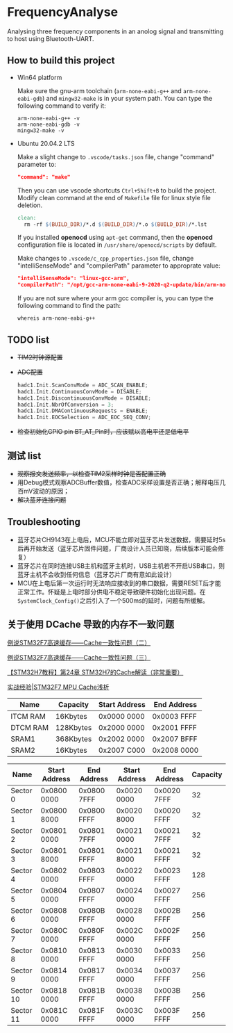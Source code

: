 # FrequencyAnalyse
Analysing three frequency components in an anolog signal and transmitting to host using Bluetooth-UART.



## How to build this project

- Win64 platform

  Make sure the gnu-arm toolchain (`arm-none-eabi-g++` and `arm-none-eabi-gdb`) and `mingw32-make` is in your system path. You can type the following command to verify it:

  ```
  arm-none-eabi-g++ -v
  arm-none-eabi-gdb -v
  mingw32-make -v
  ```

- Ubuntu 20.04.2 LTS 

  Make a slight change to `.vscode/tasks.json` file, change "command" parameter to:

  ```json
  "command": "make"
  ```

  Then you can use vscode shortcuts `Ctrl+Shift+B` to build the project. Modify clean command at the end of `Makefile` file for linux style file deletion.

  ```makefile
  clean:
  	rm -rf $(BUILD_DIR)/*.d $(BUILD_DIR)/*.o $(BUILD_DIR)/*.lst
  ```

  If you installed **openocd** using `apt-get` command, then the **openocd** configuration file is located in `/usr/share/openocd/scripts` by default.

  Make changes to `.vscode/c_cpp_properties.json` file, change "intelliSenseMode" and "compilerPath" parameter to approprate value:
  
  ```json
  "intelliSenseMode": "linux-gcc-arm",
  "compilerPath": "/opt/gcc-arm-none-eabi-9-2020-q2-update/bin/arm-none-eabi-g++",
  ```

  If you are not sure where your arm gcc compiler is, you can type the following command to find the path:
  
  ```
  whereis arm-none-eabi-g++
  ```

## TODO list
- ~~TIM2时钟源配置~~
- ~~ADC配置~~
  
  ```cpp
  hadc1.Init.ScanConvMode = ADC_SCAN_ENABLE;
  hadc1.Init.ContinuousConvMode = DISABLE;
  hadc1.Init.DiscontinuousConvMode = DISABLE;
  hadc1.Init.NbrOfConversion = 3;
  hadc1.Init.DMAContinuousRequests = ENABLE;
  hadc1.Init.EOCSelection = ADC_EOC_SEQ_CONV;
  ```
- ~~检查初始化GPIO pin BT_AT_Pin时，应该赋以高电平还是低电平~~

## 测试 list

- ~~观察报文发送频率，以检查TIM2采样时钟是否配置正确~~
- 用Debug模式观察ADCBuffer数值，检查ADC采样设置是否正确；解释电压几百mV波动的原因；
- ~~解决蓝牙连接问题~~

## Troubleshooting

- 蓝牙芯片CH9143在上电后，MCU不能立即对蓝牙芯片发送数据，需要延时5s后再开始发送（蓝牙芯片固件问题，厂商设计人员已知晓，后续版本可能会修复）
- 蓝牙芯片在同时连接USB主机和蓝牙主机时，USB主机若不开启USB串口，则蓝牙主机不会收到任何信息（蓝牙芯片厂商有意如此设计）
- MCU在上电后第一次运行时无法响应接收到的串口数据，需要RESET后才能正常工作。怀疑是上电时部分供电不稳定导致硬件初始化出现问题。在`SystemClock_Config()`之后引入了一个500ms的延时，问题有所缓解。



## 关于使用 DCache 导致的内存不一致问题
[例说STM32F7高速缓存——Cache一致性问题（二）](https://blog.csdn.net/lu_embedded/article/details/78437778)

[例说STM32F7高速缓存——Cache一致性问题（三）](https://blog.csdn.net/lu_embedded/article/details/78439643)

[【STM32H7教程】第24章 STM32H7的Cache解读（非常重要）](https://www.cnblogs.com/armfly/p/11008913.html)

[实战经验|STM32F7 MPU Cache浅析 ](https://www.sohu.com/a/154296763_505803)

| Name | Capacity| Start Address | End Address |
| -------- | --------- | ----------- |----------- |
| ITCM RAM | 16Kbytes | 0x0000 0000 |0x0003 FFFF |
| DTCM RAM | 128Kbytes | 0x2000 0000 |0x2001 FFFF |
| SRAM1 | 368Kbytes | 0x2002 0000 |0x2007 BFFF |
| SRAM2 | 16Kbytes | 0x2007 C000 |0x2008 0000 |

| Name      | Start Address | End Address | Start Address | End Address | Capacity |
| --------- | ------------- | ----------- | ------------- | ----------- | -------- |
| Sector 0  | 0x0800 0000   | 0x0800 7FFF | 0x0020 0000   | 0x0020 7FFF | 32       |
| Sector 1  | 0x0800 8000   | 0x0800 FFFF | 0x0020 8000   | 0x0020 FFFF | 32       |
| Sector 2  | 0x0801 0000   | 0x0801 7FFF | 0x0021 0000   | 0x0021 7FFF | 32       |
| Sector 3  | 0x0801 8000   | 0x0801 FFFF | 0x0021 8000   | 0x0021 FFFF | 32       |
| Sector 4  | 0x0802 0000   | 0x0803 FFFF | 0x0022 0000   | 0x0023 FFFF | 128      |
| Sector 5  | 0x0804 0000   | 0x0807 FFFF | 0x0024 0000   | 0x0027 FFFF | 256      |
| Sector 6  | 0x0808 0000   | 0x080B FFFF | 0x0028 0000   | 0x002B FFFF | 256      |
| Sector 7  | 0x080C 0000   | 0x080F FFFF | 0x002C 0000   | 0x002F FFFF | 256      |
| Sector 8  | 0x0810 0000   | 0x0813 FFFF | 0x0030 0000   | 0x0033 FFFF | 256      |
| Sector 9  | 0x0814 0000   | 0x0817 FFFF | 0x0034 0000   | 0x0037 FFFF | 256      |
| Sector 10 | 0x0818 0000   | 0x081B FFFF | 0x0038 0000   | 0x003B FFFF | 256      |
| Sector 11 | 0x081C 0000   | 0x081F FFFF | 0x003C 0000   | 0x003F FFFF | 256      |